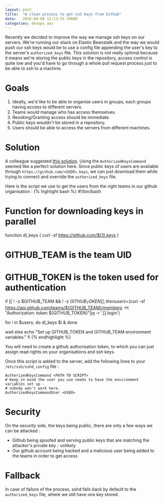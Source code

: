 ```yaml
---
layout: post
title:  "A clean process to get ssh keys from Github"
date:   2016-09-08 12:13:33 +0800
categories: devops aws
---
```

Recently we decided to improve the way we manage ssh keys on our servers. We're running our stack on Elastic Beanstalk and the way we would push our ssh keys would be to use a config file appending the user's key to the server's `authorized_keys` file. This solution is not really optimal because it means we're storing the public keys in the repository, access control is quite low and you'd have to go through a whole pull request process just to be able to ssh to a machine.

# Goals
1. Ideally, we'd like to be able to organise users in groups, each groups having access to different servers. 
2. Teams would manage who has access themselves. 
3. Revoking/Granting access should be immediate. 
4. Public keys wouldn't be stored in a repository.
5. Users should be able to access the servers from different machines.

# Solution
A colleague suggested [this solution][better-ssh]. Using the `AuthorizedKeysCommand` seemed like a perfect solution here. Since public keys of users are available through `https://github.com/<USER>.keys`, we can just download them while trying to connect and override the `authorized_keys` file. 

Here is the script we use to get the users from the right teams in our github organisation : 
{% highlight bash %}
#!/bin/bash

# Function for downloading keys in parallel
function dl_keys {
  curl -sf https://github.com/${1}.keys
}

# GITHUB_TEAM is the team UID 
# GITHUB_TOKEN is the token used for authentication
if [[ ! -z $GITHUB_TEAM && ! -z $GITHUB_TOKEN ]]; then
  users=$(curl -sf https://api.github.com/teams/${GITHUB_TEAM}/members -H "Authorization: token ${GITHUB_TOKEN}"|jq -r '.[].login')

  for i in $users; do
    dl_keys $i &
  done

  wait
else
  echo "Set up GITHUB_TOKEN and GITHUB_TEAM environment variables."
fi
{% endhighlight %}

You will need to create a github authorisation token, to which you can just assign read rights on your organisations and ssh keys.

Once this script is added to the server, add the following lines to your `/etc/ssh/sshd_config` file :
```
AuthorizedKeysCommand <PATH TO SCRIPT>
# Keep in mind the user you use needs to have the environment variables set up -
# nobody won't work here.
AuthorizedKeysCommandUser <USER>
```

# Security 
On the security side, the keys being public, there are only a few ways we can be attacked : 
- Github being spoofed and serving public keys that are matching the attacker's private key - unlikely
- Our github account being hacked and a malicious user being added to the teams in order to get access 

# Fallback 
In case of failure of the process, sshd falls back by default to the `authorized_keys` file, where we still have one key stored.

[better-ssh]: https://gist.github.com/sivel/c68f601137ef9063efd7
